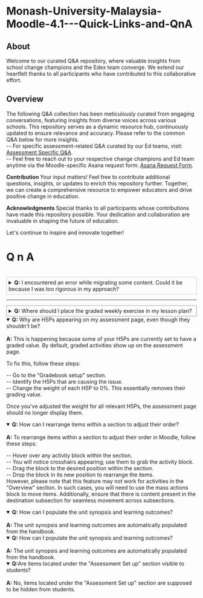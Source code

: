 # Monash-University-Malaysia-Moodle-4.1---Quick-Links-and-QnA

## About
Welcome to our curated Q&A repository, where valuable insights from school change champions and the Edex team converge. We extend our heartfelt thanks to all participants who have contributed to this collaborative effort.

## Overview
The following Q&A collection has been meticulously curated from engaging conversations, featuring insights from diverse voices across various schools. This repository serves as a dynamic resource hub, continuously updated to ensure relevance and accuracy.
Please refer to the common Q&A below for more insights. <br> 
-- For specific assessment-related Q&A curated by our Ed teams, visit: [Assessment Specific Q&A](https://www.monash.edu/learning-teaching/TeachHQ/moodle/digital-learning-uplift/_nocache#tabs__3520132-03).<br>
-- Feel free to reach out to your respective change champions and Ed team anytime via the Moodle-specific Asana request form: [Asana Request Form](https://form.asana.com/?k=q1Y9ZVYYYDYaIGB4-gjJ_Q&d=943385589454630).<br>

<b> Contribution </b>
Your input matters! Feel free to contribute additional questions, insights, or updates to enrich this repository further. Together, we can create a comprehensive resource to empower educators and drive positive change in education.

<b> Acknowledgments </b>
Special thanks to all participants whose contributions have made this repository possible. Your dedication and collaboration are invaluable in shaping the future of education.

Let's continue to inspire and innovate together!

# Q n A
<br>

<!--  1----------------------------------------------->
<details  style="border: 1px solid #ccc; padding: 5px;">
<summary> <b>Q:</b> I encountered an error while migrating some content. Could it be because I was too rigorous in my approach?
</summary>
<br> <b>A:</b>
<p>
<img src="https://github.com/nimbusr/Monash-University-Malaysia-Moodle-4.1---Quick-Links-and-QnA/blob/main/Images/miscellaneuos_1.png" alt="Fig: Example of the error encountered" />
 <b>Fig: Example of the error encountered.</b>
</p>
It's possible that the error occurred because your actions were too rigorous during the migration. It's a good idea to find a balance between thoroughness and avoiding unintended consequences. In this case, moving the page backward and redoing it seems to have resolved the issue.
</details>

---

<!--  2---------------------------------------------->

<details style="border: 1px solid #999; padding: 5px;">

<summary> <b>Q:</b> Where should I place the graded weekly exercise in my lesson plan? </summary>
<br> <b>A:</b>
<p>
<img src="https://github.com/nimbusr/Monash-University-Malaysia-Moodle-4.1---Quick-Links-and-QnA/blob/main/Images/assignment_wraup_section.png" alt="Fig: Example of the error encountered" />
<br>
   <b>Fig: Example of the populated assignments sourced from wrapup section.</b>
</p>


Yes, you could place the graded weekly exercise at the end of your lesson plan, in the "wrap-up" section and they will show in the assessment summary table. 
</details>

<!--  3----------------------------------------------->
<details open>

<summary> <b>Q:</b> Why are H5Ps appearing on my assessment page, even though they shouldn't be? </summary>
<br> <b>A:</b>
This is happening because some of your H5Ps are currently set to have a graded value. By default, graded activities show up on the assessment page.

To fix this, follow these steps:<br> 

-- Go to the "Gradebook setup" section. <br> 
-- Identify the H5Ps that are causing the issue. <br> 
-- Change the weight of each H5P to 0%. This essentially removes their grading value.<br> 

Once you've adjusted the weight for all relevant H5Ps, the assessment page should no longer display them.

</details>

<!--  4----------------------------------------------->
<details open>

<summary> <b>Q:</b> How can I rearrange items within a section to adjust their order? </summary>
<br> <b>A:</b>
To rearrange items within a section to adjust their order in Moodle, follow these steps: <br>

-- Hover over any activity block within the section.<br>
-- You will notice crosshairs appearing; use them to grab the activity block. <br>
-- Drag the block to the desired position within the section. <br>
-- Drop the block in its new position to rearrange the items. <br>
However, please note that this feature may not work for activities in the "Overview" section. In such cases, you will need to use the mass actions block to move items. Additionally, ensure that there is content present in the destination subsection for seamless movement across subsections.

</details>

<!--  5----------------------------------------------->
<details open>

<summary> <b>Q:</b> How can I populate the unit synopsis and learning outcomes? </summary>
<br> <b>A:</b>
The unit synopsis and learning outcomes are automatically populated from the handbook.

</details>

<!--  6----------------------------------------------->
<details open>

<summary> <b>Q:</b> How can I populate the unit synopsis and learning outcomes? </summary>
<br> <b>A:</b>
The unit synopsis and learning outcomes are automatically populated from the handbook.

</details>

<!--  7----------------------------------------------->
<details open>

<summary> <b>Q:</b>Are items located under the "Assessment Set up" section visible to students? </summary>
<br> <b>A:</b>
No, items located under the "Assessment Set up" section are supposed to be hidden from students.

</details>

